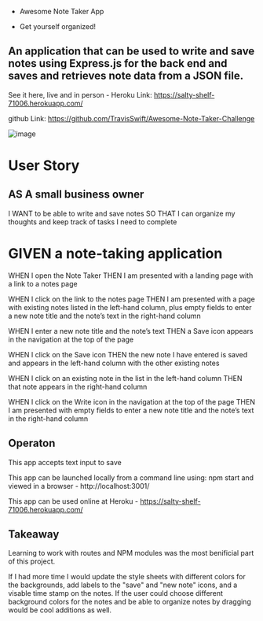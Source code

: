 * Awesome Note Taker App 
- Get yourself organized!

## An application that can be used to write and save notes using Express.js for the back end and saves and retrieves     note data from a JSON file.

See it here, live and in person - Heroku Link: https://salty-shelf-71006.herokuapp.com/

github Link: https://github.com/TravisSwift/Awesome-Note-Taker-Challenge

![image](https://user-images.githubusercontent.com/96952755/166780090-94ad1f1b-c74b-42b9-9105-19ae936e6130.png)



# User Story

## AS A small business owner

I WANT to be able to write and save notes
SO THAT I can organize my thoughts and keep track of tasks I need to complete

# GIVEN a note-taking application

WHEN I open the Note Taker
THEN I am presented with a landing page with a link to a notes page

WHEN I click on the link to the notes page
THEN I am presented with a page with existing notes listed in the left-hand column, plus empty fields to enter a new note title and the note’s text in the right-hand column

WHEN I enter a new note title and the note’s text
THEN a Save icon appears in the navigation at the top of the page

WHEN I click on the Save icon
THEN the new note I have entered is saved and appears in the left-hand column with the other existing notes

WHEN I click on an existing note in the list in the left-hand column
THEN that note appears in the right-hand column

WHEN I click on the Write icon in the navigation at the top of the page
THEN I am presented with empty fields to enter a new note title and the note’s text in the right-hand column

## Operaton 
This app accepts text input to save

This app can be launched locally from a command line using: npm start and viewed in a browser - http://localhost:3001/

This app can be used online at Heroku - https://salty-shelf-71006.herokuapp.com/



## Takeaway 

Learning to work with routes and NPM modules was the most benificial part of this project. 


If I had more time I would update the style sheets with different colors for the backgrounds, add labels to the "save" and "new note" icons, and a visable time stamp on the notes. If the user could choose different background colors for the notes and be able to organize notes by dragging  would be cool additions as well.